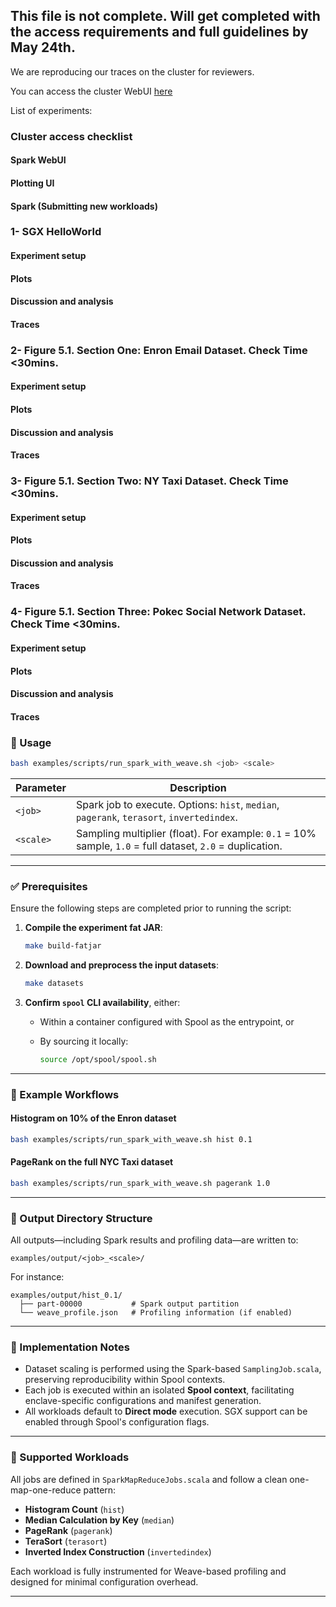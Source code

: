 ## This file is not complete. Will get completed with the access requirements and full guidelines by May 24th. 

We are reproducing our traces on the cluster for reviewers.

You can access the cluster WebUI [here](http://weave-webui.eastus.cloudapp.azure.com/)

List of experiments: 

### Cluster access checklist 

#### Spark WebUI 

#### Plotting UI

#### Spark (Submitting new workloads) 

### 1- SGX HelloWorld 

#### Experiment setup 

#### Plots 

#### Discussion and analysis 

#### Traces

### 2- Figure 5.1. Section One: Enron Email Dataset. **Check Time <30mins**. 


#### Experiment setup 

#### Plots 

#### Discussion and analysis 

#### Traces

### 3- Figure 5.1. Section Two: NY Taxi Dataset. **Check Time <30mins**. 

#### Experiment setup 

#### Plots 

#### Discussion and analysis 

#### Traces


### 4- Figure 5.1. Section Three: Pokec Social Network Dataset. **Check Time <30mins**. 

#### Experiment setup 

#### Plots 

#### Discussion and analysis 

#### Traces


### 📆 Usage

```bash
bash examples/scripts/run_spark_with_weave.sh <job> <scale>
```

| Parameter  | Description                                                                 |
|------------|-----------------------------------------------------------------------------|
| `<job>`    | Spark job to execute. Options: `hist`, `median`, `pagerank`, `terasort`, `invertedindex`. |
| `<scale>`  | Sampling multiplier (float). For example: `0.1` = 10% sample, `1.0` = full dataset, `2.0` = duplication. |

---

### ✅ Prerequisites

Ensure the following steps are completed prior to running the script:

1. **Compile the experiment fat JAR**:

    ```bash
    make build-fatjar
    ```

2. **Download and preprocess the input datasets**:

    ```bash
    make datasets
    ```

3. **Confirm `spool` CLI availability**, either:

    - Within a container configured with Spool as the entrypoint, or
    - By sourcing it locally:

      ```bash
      source /opt/spool/spool.sh
      ```

---

### 🚀 Example Workflows

#### Histogram on 10% of the Enron dataset

```bash
bash examples/scripts/run_spark_with_weave.sh hist 0.1
```

#### PageRank on the full NYC Taxi dataset

```bash
bash examples/scripts/run_spark_with_weave.sh pagerank 1.0
```

---

### 📁 Output Directory Structure

All outputs—including Spark results and profiling data—are written to:

```
examples/output/<job>_<scale>/
```

For instance:

```
examples/output/hist_0.1/
  ├── part-00000           # Spark output partition
  └── weave_profile.json   # Profiling information (if enabled)
```

---

### 🧠 Implementation Notes

- Dataset scaling is performed using the Spark-based `SamplingJob.scala`, preserving reproducibility within Spool contexts.
- Each job is executed within an isolated **Spool context**, facilitating enclave-specific configurations and manifest generation.
- All workloads default to **Direct mode** execution. SGX support can be enabled through Spool's configuration flags.

---

### 📌 Supported Workloads

All jobs are defined in `SparkMapReduceJobs.scala` and follow a clean one-map-one-reduce pattern:

- **Histogram Count** (`hist`)
- **Median Calculation by Key** (`median`)
- **PageRank** (`pagerank`)
- **TeraSort** (`terasort`)
- **Inverted Index Construction** (`invertedindex`)

Each workload is fully instrumented for Weave-based profiling and designed for minimal configuration overhead.

---
